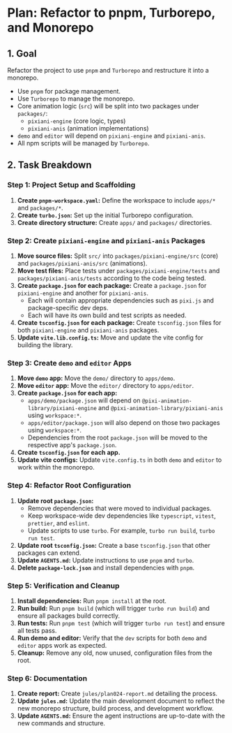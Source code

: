 # Plan: Refactor to pnpm, Turborepo, and Monorepo

## 1. Goal

Refactor the project to use `pnpm` and `Turborepo` and restructure it into a monorepo.

- Use `pnpm` for package management.
- Use `Turborepo` to manage the monorepo.
- Core animation logic (`src`) will be split into two packages under `packages/`:
    - `pixiani-engine` (core logic, types)
    - `pixiani-anis` (animation implementations)
- `demo` and `editor` will depend on `pixiani-engine` and `pixiani-anis`.
- All npm scripts will be managed by `Turborepo`.

## 2. Task Breakdown

### Step 1: Project Setup and Scaffolding

1.  **Create `pnpm-workspace.yaml`:** Define the workspace to include `apps/*` and `packages/*`.
2.  **Create `turbo.json`:** Set up the initial Turborepo configuration.
3.  **Create directory structure:** Create `apps/` and `packages/` directories.

### Step 2: Create `pixiani-engine` and `pixiani-anis` Packages

1.  **Move source files:** Split `src/` into `packages/pixiani-engine/src` (core) and `packages/pixiani-anis/src` (animations).
2.  **Move test files:** Place tests under `packages/pixiani-engine/tests` and `packages/pixiani-anis/tests` according to the code being tested.
3.  **Create `package.json` for each package:** Create a `package.json` for `pixiani-engine` and another for `pixiani-anis`.
    - Each will contain appropriate dependencies such as `pixi.js` and package-specific dev deps.
    - Each will have its own build and test scripts as needed.
4.  **Create `tsconfig.json` for each package:** Create `tsconfig.json` files for both `pixiani-engine` and `pixiani-anis` packages.
5.  **Update `vite.lib.config.ts`:** Move and update the vite config for building the library.

### Step 3: Create `demo` and `editor` Apps

1.  **Move `demo` app:** Move the `demo/` directory to `apps/demo`.
2.  **Move `editor` app:** Move the `editor/` directory to `apps/editor`.
3.  **Create `package.json` for each app:**
    - `apps/demo/package.json` will depend on `@pixi-animation-library/pixiani-engine` and `@pixi-animation-library/pixiani-anis` using `workspace:*`.
    - `apps/editor/package.json` will also depend on those two packages using `workspace:*`.
    - Dependencies from the root `package.json` will be moved to the respective app's `package.json`.
4.  **Create `tsconfig.json` for each app.**
5.  **Update vite configs:** Update `vite.config.ts` in both `demo` and `editor` to work within the monorepo.

### Step 4: Refactor Root Configuration

1.  **Update root `package.json`:**
    - Remove dependencies that were moved to individual packages.
    - Keep workspace-wide dev dependencies like `typescript`, `vitest`, `prettier`, and `eslint`.
    - Update scripts to use `turbo`. For example, `turbo run build`, `turbo run test`.
2.  **Update root `tsconfig.json`:** Create a base `tsconfig.json` that other packages can extend.
3.  **Update `AGENTS.md`:** Update instructions to use `pnpm` and `turbo`.
4.  **Delete `package-lock.json`** and install dependencies with `pnpm`.

### Step 5: Verification and Cleanup

1.  **Install dependencies:** Run `pnpm install` at the root.
2.  **Run build:** Run `pnpm build` (which will trigger `turbo run build`) and ensure all packages build correctly.
3.  **Run tests:** Run `pnpm test` (which will trigger `turbo run test`) and ensure all tests pass.
4.  **Run demo and editor:** Verify that the `dev` scripts for both `demo` and `editor` apps work as expected.
5.  **Cleanup:** Remove any old, now unused, configuration files from the root.

### Step 6: Documentation

1.  **Create report:** Create `jules/plan024-report.md` detailing the process.
2.  **Update `jules.md`:** Update the main development document to reflect the new monorepo structure, build process, and development workflow.
3.  **Update `AGENTS.md`:** Ensure the agent instructions are up-to-date with the new commands and structure.
